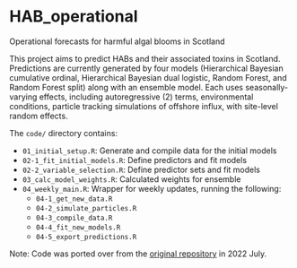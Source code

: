# HAB_operational
Operational forecasts for harmful algal blooms in Scotland

This project aims to predict HABs and their associated toxins in Scotland. Predictions are currently generated by four models (Hierarchical Bayesian cumulative ordinal, Hierarchical Bayesian dual logistic, Random Forest, and Random Forest split) along with an ensemble model. Each uses seasonally-varying effects, including autoregressive (2) terms, environmental conditions, particle tracking simulations of offshore influx, with site-level random effects. 

The `code/` directory contains:
- `01_initial_setup.R`: Generate and compile data for the initial models  
- `02-1_fit_initial_models.R`: Define predictors and fit models
- `02-2_variable_selection.R`: Define predictor sets and fit models
- `03_calc_model_weights.R`: Calculated weights for ensemble
- `04_weekly_main.R`: Wrapper for weekly updates, running the following:
  - `04-1_get_new_data.R`
  - `04-2_simulate_particles.R`
  - `04-3_compile_data.R`
  - `04-4_fit_new_models.R`
  - `04-5_export_predictions.R`



Note: Code was ported over from the [original repository](https://github.com/Sz-Tim/HB_HABs) in 2022 July.

